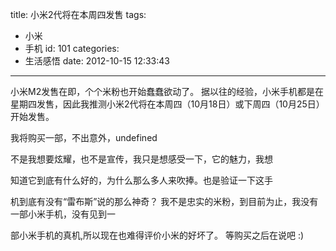 title: 小米2代将在本周四发售
tags:
  - 小米
  - 手机
id: 101
categories:
  - 生活感悟
date: 2012-10-15 12:33:43
---

小米M2发售在即，个个米粉也开始蠢蠢欲动了。
据以往的经验，小米手机都是在星期四发售，因此我推测小米2代将在本周四（10月18日）或下周四（10月25日）开始发售。

我将购买一部，不出意外，undefined

不是我想要炫耀，也不是宣传，我只是想感受一下，它的魅力，我想

知道它到底有什么好的，为什么那么多人来吹捧。也是验证一下这手

机到底有没有“雷布斯”说的那么神奇？
我不是忠实的米粉，到目前为止，我没有一部小米手机，没有见到一

部小米手机的真机,所以现在也难得评价小米的好坏了。
等购买之后在说吧 :)